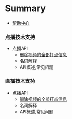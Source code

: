 # Summary

* [帮助中心](README.md)

### 点播技术支持

* 点播API
	* [删除视频的全部打点信息](deleteallframe.md)
	* 名词解释
	* API概述,常见问题

### 直播技术支持

* 点播API
	* [删除视频的全部打点信息](deleteallframe.md)
	* 名词解释
	* API概述,常见问题

